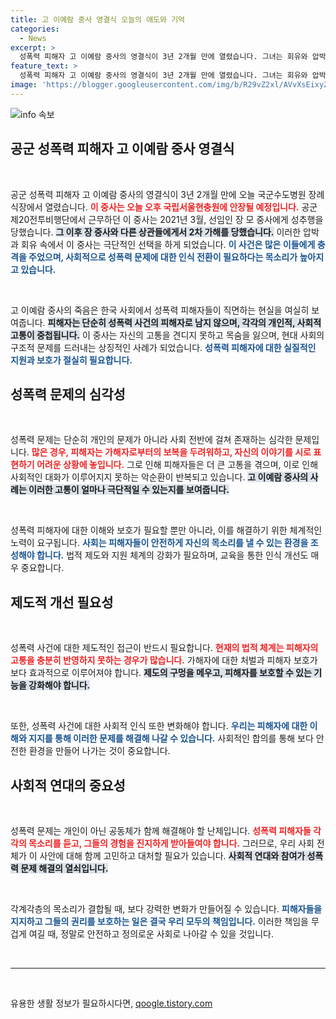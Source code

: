 ```yaml
---
title: 고 이예람 중사 영결식 오늘의 애도와 기억
categories:
  - News
excerpt: >
  성폭력 피해자 고 이예람 중사의 영결식이 3년 2개월 만에 열렸습니다. 그녀는 회유와 압박 속에 극단적인 선택을 했습니다. 진상 규명과 책임 추궁이 절실한 지금, 많은 이들의 가슴을 아프게 한 그녀의 이야기가 다시금 조명받고 있습니다.
feature_text: >
  성폭력 피해자 고 이예람 중사의 영결식이 3년 2개월 만에 열렸습니다. 그녀는 회유와 압박 속에 극단적인 선택을 했습니다. 진상 규명과 책임 추궁이 절실한 지금, 많은 이들의 가슴을 아프게 한 그녀의 이야기가 다시금 조명받고 있습니다.
image: 'https://blogger.googleusercontent.com/img/b/R29vZ2xl/AVvXsEixyZcFfHzMRdzZMjFBmAUKJYCLCGyLL1o632UiGVXcaFdKo_bkvkuCioo0uUKlGfBVcT3P84aROyZIXSBEx3Aw5nCQ3pTgDom1WDC4m8eifvWiAmWEEVb4x6G_l8C0QH225ldMjyaFvpxGEBGNO37VmDTDMHGhJPq73UglMfDca1-0aw/s1600/blogspot.png'
---
```


<p><img src="https://blogger.googleusercontent.com/img/b/R29vZ2xl/AVvXsEixyZcFfHzMRdzZMjFBmAUKJYCLCGyLL1o632UiGVXcaFdKo_bkvkuCioo0uUKlGfBVcT3P84aROyZIXSBEx3Aw5nCQ3pTgDom1WDC4m8eifvWiAmWEEVb4x6G_l8C0QH225ldMjyaFvpxGEBGNO37VmDTDMHGhJPq73UglMfDca1-0aw/s1600/blogspot.png" alt="info 속보" /></p>

<h2 data-ke-size="size26">공군 성폭력 피해자 고 이예람 중사 영결식</h2>

<p data-ke-size="size16">&nbsp;</p>

<p>공군 성폭력 피해자 고 이예람 중사의 영결식이 3년 2개월 만에 오늘 국군수도병원 장례식장에서 열렸습니다. <b><span style="color: #ee2323;">이 중사는 오늘 오후 국립서울현충원에 안장될 예정입니다.</span></b> 공군 제20전투비행단에서 근무하던 이 중사는 2021년 3월, 선임인 장 모 중사에게 성추행을 당했습니다. <b><span style="background-color: #21538527;">그 이후 장 중사와 다른 상관들에게서 2차 가해를 당했습니다.</span></b> 이러한 압박과 회유 속에서 이 중사는 극단적인 선택을 하게 되었습니다. <b><span style="color: #1a5490;">이 사건은 많은 이들에게 충격을 주었으며, 사회적으로 성폭력 문제에 대한 인식 전환이 필요하다는 목소리가 높아지고 있습니다.</span></b></p>

<p data-ke-size="size16">&nbsp;</p>

<p>고 이예람 중사의 죽음은 한국 사회에서 성폭력 피해자들이 직면하는 현실을 여실히 보여줍니다. <b><span style="background-color: #21538527;">피해자는 단순히 성폭력 사건의 피해자로 남지 않으며, 각각의 개인적, 사회적 고통이 중첩됩니다.</span></b> 이 중사는 자신의 고통을 견디지 못하고 목숨을 잃으며, 현대 사회의 구조적 문제를 드러내는 상징적인 사례가 되었습니다. <b><span style="color: #1a5490;">성폭력 피해자에 대한 실질적인 지원과 보호가 절실히 필요합니다.</span></b></p>

<h2 data-ke-size="size26">성폭력 문제의 심각성</h2>

<p data-ke-size="size16">&nbsp;</p>

<p>성폭력 문제는 단순히 개인의 문제가 아니라 사회 전반에 걸쳐 존재하는 심각한 문제입니다. <b><span style="color: #ee2323;">많은 경우, 피해자는 가해자로부터의 보복을 두려워하고, 자신의 이야기를 시로 표현하기 어려운 상황에 놓입니다.</span></b> 그로 인해 피해자들은 더 큰 고통을 겪으며, 이로 인해 사회적인 대화가 이루어지지 못하는 악순환이 반복되고 있습니다. <b><span style="background-color: #21538527;">고 이예람 중사의 사례는 이러한 고통이 얼마나 극단적일 수 있는지를 보여줍니다.</span></b></p>

<p data-ke-size="size16">&nbsp;</p>

<p>성폭력 피해자에 대한 이해와 보호가 필요할 뿐만 아니라, 이를 해결하기 위한 체계적인 노력이 요구됩니다. <b><span style="color: #1a5490;">사회는 피해자들이 안전하게 자신의 목소리를 낼 수 있는 환경을 조성해야 합니다.</span></b> 법적 제도와 지원 체계의 강화가 필요하며, 교육을 통한 인식 개선도 매우 중요합니다.</p>

<h2 data-ke-size="size26">제도적 개선 필요성</h2>

<p data-ke-size="size16">&nbsp;</p>

<p>성폭력 사건에 대한 제도적인 접근이 반드시 필요합니다. <b><span style="color: #ee2323;">현재의 법적 체계는 피해자의 고통을 충분히 반영하지 못하는 경우가 많습니다.</span></b> 가해자에 대한 처벌과 피해자 보호가 보다 효과적으로 이루어져야 합니다. <b><span style="background-color: #21538527;">제도의 구멍을 메우고, 피해자를 보호할 수 있는 기능을 강화해야 합니다.</span></b></p>

<p data-ke-size="size16">&nbsp;</p>

<p>또한, 성폭력 사건에 대한 사회적 인식 또한 변화해야 합니다. <b><span style="color: #1a5490;">우리는 피해자에 대한 이해와 지지를 통해 이러한 문제를 해결해 나갈 수 있습니다.</span></b> 사회적인 합의를 통해 보다 안전한 환경을 만들어 나가는 것이 중요합니다.</p>

<h2 data-ke-size="size26">사회적 연대의 중요성</h2>

<p data-ke-size="size16">&nbsp;</p>

<p>성폭력 문제는 개인이 아닌 공동체가 함께 해결해야 할 난제입니다. <b><span style="color: #ee2323;">성폭력 피해자들 각각의 목소리를 듣고, 그들의 경험을 진지하게 받아들여야 합니다.</span></b> 그러므로, 우리 사회 전체가 이 사안에 대해 함께 고민하고 대처할 필요가 있습니다. <b><span style="background-color: #21538527;">사회적 연대와 참여가 성폭력 문제 해결의 열쇠입니다.</span></b></p>

<p data-ke-size="size16">&nbsp;</p>

<p>각계각층의 목소리가 결합될 때, 보다 강력한 변화가 만들어질 수 있습니다. <b><span style="color: #1a5490;">피해자들을 지지하고 그들의 권리를 보호하는 일은 결국 우리 모두의 책임입니다.</span></b> 이러한 책임을 무겁게 여길 때, 정말로 안전하고 정의로운 사회로 나아갈 수 있을 것입니다. </p>

<p data-ke-size="size16">&nbsp;</p>

<hr>

<p data-ke-size="size16">&nbsp;</p>
유용한 생활 정보가 필요하시다면, <a href="https://qoogle.tistory.com" rel="dofollow">qoogle.tistory.com</a>


